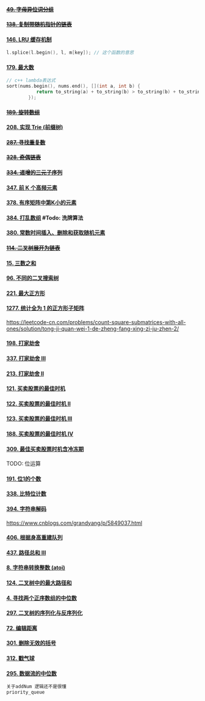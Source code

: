 #### ~~[49. 字母异位词分组](https://leetcode-cn.com/problems/group-anagrams/)~~

#### **~~[138. 复制带随机指针的链表](https://leetcode-cn.com/problems/copy-list-with-random-pointer/)~~**

#### [146. LRU 缓存机制](https://leetcode-cn.com/problems/lru-cache/)

```c++
l.splice(l.begin(), l, m[key]); // 这个函数的意思
```

#### [179. 最大数](https://leetcode-cn.com/problems/largest-number/)

```c++
// c++ lambda表达式
sort(nums.begin(), nums.end(), [](int a, int b) {
           return to_string(a) + to_string(b) > to_string(b) + to_string(a); 
        });
```

#### ~~[189. 旋转数组](https://leetcode-cn.com/problems/rotate-array/)~~

#### [208. 实现 Trie (前缀树)](https://leetcode-cn.com/problems/implement-trie-prefix-tree/)

#### ~~[287. 寻找重复数](https://leetcode-cn.com/problems/find-the-duplicate-number/)~~

#### ~~[328. 奇偶链表](https://leetcode-cn.com/problems/odd-even-linked-list/)~~

#### ~~[334. 递增的三元子序列](https://leetcode-cn.com/problems/increasing-triplet-subsequence/)~~

#### [347. 前 K 个高频元素](https://leetcode-cn.com/problems/top-k-frequent-elements/)

#### [378. 有序矩阵中第K小的元素](https://leetcode-cn.com/problems/kth-smallest-element-in-a-sorted-matrix/)

#### [384. 打乱数组](https://leetcode-cn.com/problems/shuffle-an-array/)  #Todo: 洗牌算法



#### [380. 常数时间插入、删除和获取随机元素](https://leetcode-cn.com/problems/insert-delete-getrandom-o1/)

#### ~~[114. 二叉树展开为链表](https://leetcode-cn.com/problems/flatten-binary-tree-to-linked-list/)~~





#### [15. 三数之和](https://leetcode-cn.com/problems/3sum/)

#### [96. 不同的二叉搜索树](https://leetcode-cn.com/problems/unique-binary-search-trees/)

#### [221. 最大正方形](https://leetcode-cn.com/problems/maximal-square/)

#### [1277. 统计全为 1 的正方形子矩阵](https://leetcode-cn.com/problems/count-square-submatrices-with-all-ones/)

https://leetcode-cn.com/problems/count-square-submatrices-with-all-ones/solution/tong-ji-quan-wei-1-de-zheng-fang-xing-zi-ju-zhen-2/



#### [198. 打家劫舍](https://leetcode-cn.com/problems/house-robber/)

#### [337. 打家劫舍 III](https://leetcode-cn.com/problems/house-robber-iii/)

#### [213. 打家劫舍 II](https://leetcode-cn.com/problems/house-robber-ii/)



#### [121. 买卖股票的最佳时机](https://leetcode-cn.com/problems/best-time-to-buy-and-sell-stock/)

#### [122. 买卖股票的最佳时机 II](https://leetcode-cn.com/problems/best-time-to-buy-and-sell-stock-ii/)

#### [123. 买卖股票的最佳时机 III](https://leetcode-cn.com/problems/best-time-to-buy-and-sell-stock-iii/)

#### [188. 买卖股票的最佳时机 IV](https://leetcode-cn.com/problems/best-time-to-buy-and-sell-stock-iv/)

#### [309. 最佳买卖股票时机含冷冻期](https://leetcode-cn.com/problems/best-time-to-buy-and-sell-stock-with-cooldown/)





TODO: 位运算

#### [191. 位1的个数](https://leetcode-cn.com/problems/number-of-1-bits/)

#### [338. 比特位计数](https://leetcode-cn.com/problems/counting-bits/)





#### [394. 字符串解码](https://leetcode-cn.com/problems/decode-string/)

https://www.cnblogs.com/grandyang/p/5849037.html

#### [406. 根据身高重建队列](https://leetcode-cn.com/problems/queue-reconstruction-by-height/)

#### [437. 路径总和 III](https://leetcode-cn.com/problems/path-sum-iii/)



#### [8. 字符串转换整数 (atoi)](https://leetcode-cn.com/problems/string-to-integer-atoi/)

#### [124. 二叉树中的最大路径和](https://leetcode-cn.com/problems/binary-tree-maximum-path-sum/)

#### [4. 寻找两个正序数组的中位数](https://leetcode-cn.com/problems/median-of-two-sorted-arrays/)

#### [297. 二叉树的序列化与反序列化](https://leetcode-cn.com/problems/serialize-and-deserialize-binary-tree/)

#### [72. 编辑距离](https://leetcode-cn.com/problems/edit-distance/)

#### [301. 删除无效的括号](https://leetcode-cn.com/problems/remove-invalid-parentheses/)

#### [312. 戳气球](https://leetcode-cn.com/problems/burst-balloons/)





#### [295. 数据流的中位数](https://leetcode-cn.com/problems/find-median-from-data-stream/)

```c++
关于addNum 逻辑还不是很懂
priority_queue 
```




